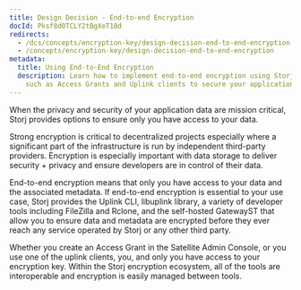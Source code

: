 ```yaml
---
title: Design Decision - End-to-end Encryption
docId: Pksf8d0TCLY2tBgXeT18d
redirects:
  - /dcs/concepts/encryption-key/design-decision-end-to-end-encryption
  - /concepts/encryption-key/design-decision-end-to-end-encryption
metadata:
  title: Using End-to-End Encryption
  description: Learn how to implement end-to-end encryption using Storj tools
    such as Access Grants and Uplink clients to secure your application data.
---
```


When the privacy and security of your application data are mission critical, Storj provides options to ensure only you have access to your data.

Strong encryption is critical to decentralized projects especially where a significant part of the infrastructure is run by independent third-party providers. Encryption is especially important with data storage to deliver security + privacy and ensure developers are in control of their data.

End-to-end encryption means that only you have access to your data and the associated metadata. If end-to-end encryption is essential to your use case, Storj provides the Uplink CLI, libuplink library, a variety of developer tools including FileZilla and Rclone, and the self-hosted GatewayST that allow you to ensure data and metadata are encrypted before they ever reach any service operated by Storj or any other third party.

Whether you create an Access Grant in the Satellite Admin Console, or you use one of the uplink clients, you, and only you have access to your encryption key. Within the Storj encryption ecosystem, all of the tools are interoperable and encryption is easily managed between tools.
